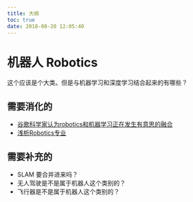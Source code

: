```yaml
---
title: 大纲
toc: true
date: 2018-08-20 12:05:40
---
```


# 机器人 Robotics

这个应该是个大类。但是与机器学习和深度学习结合起来的有哪些？


## 需要消化的

- [谷歌科学家认为robotics和机器学习正在发生有意思的融合](http://www.elecfans.com/rengongzhineng/671879.html)
- [浅析Robotics专业](https://zhuanlan.zhihu.com/p/22180192)


## 需要补充的

- SLAM 要合并进来吗？
- 无人驾驶是不是属于机器人这个类别的？
- 飞行器是不是属于机器人这个类别的？
